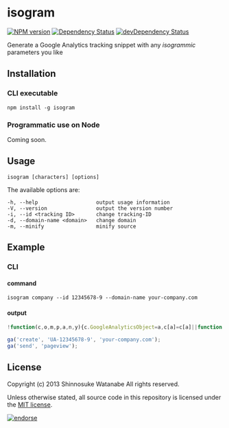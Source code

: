 # isogram

[![NPM version](https://badge.fury.io/js/isogram.png)](http://badge.fury.io/js/isogram)
[![Dependency Status](https://david-dm.org/shinnn/isogram.png)](https://david-dm.org/shinnn/isogram)
[![devDependency Status](https://david-dm.org/shinnn/isogram/dev-status.png)](https://david-dm.org/shinnn/isogram#info=devDependencies)

Generate a Google Analytics tracking snippet with any *isogrammic* parameters you like

## Installation

### CLI executable

```
npm install -g isogram
```

### Programmatic use on Node

Coming soon.

## Usage

```
isogram [characters] [options]
```

The available options are:

```
-h, --help                   output usage information
-V, --version                output the version number
-i, --id <tracking ID>       change tracking-ID
-d, --domain-name <domain>   change domain
-m, --minify                 minify source
```

## Example

### CLI

#### command

```
isogram company --id 12345678-9 --domain-name your-company.com
```

#### output

```javascript
!function(c,o,m,p,a,n,y){c.GoogleAnalyticsObject=a,c[a]=c[a]||function(){(c[a].q=c[a].q||[]).push(arguments)},c[a].l=+new Date,n=o.createElement(m),y=o.getElementsByTagName(m)[0],n.src=p,y.parentNode.insertBefore(n,y)}(this,document,"script","//www.google-analytics.com/analytics.js","ga");

ga('create', 'UA-12345678-9', 'your-company.com');
ga('send', 'pageview');
```

## License

Copyright (c) 2013 Shinnosuke Watanabe All rights reserved.

Unless otherwise stated, all source code in this repository is licensed under the [MIT license](http://opensource.org/licenses/mit-license.php).

[![endorse](https://api.coderwall.com/shinnn/endorsecount.png)](https://coderwall.com/shinnn)